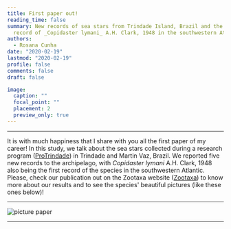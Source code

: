 ```yaml
---
title: First paper out!
reading_time: false
summary: New records of sea stars from Trindade Island, Brazil and the first
  record of _Copidaster lymani_ A.H. Clark, 1948 in the southwestern Atlantic.
authors:
  - Rosana Cunha
date: "2020-02-19"
lastmod: "2020-02-19"
profile: false
comments: false
draft: false

image:
  caption: ""
  focal_point: ""
  placement: 2
  preview_only: true
---
```


---

It is with much happiness that I share with you all the first paper of my career! In this study, we talk about the sea stars collected during a research program ([ProTrindade](https://www.marinha.mil.br/secirm/sites/www.marinha.mil.br.secirm/files/publicacoes/protrindade/protrindade-10anos.pdf)) in Trindade and Martin Vaz, Brazil. We reported five new records to the archipelago, with _Copidaster lymani_ A.H. Clark, 1948 also being the first record of the species in the southwestern Atlantic. Please, check our publication out on the Zootaxa website ([Zootaxa](https://www.biotaxa.org/Zootaxa/article/view/zootaxa.4742.1.2)) to know more about our results and to see the species' beautiful pictures (like these ones below)! 

---
![picture paper](https://raw.githubusercontent.com/rosanafcunha/rosanafcunha/master/static/media/trindade.png "Paper 2020")

---
